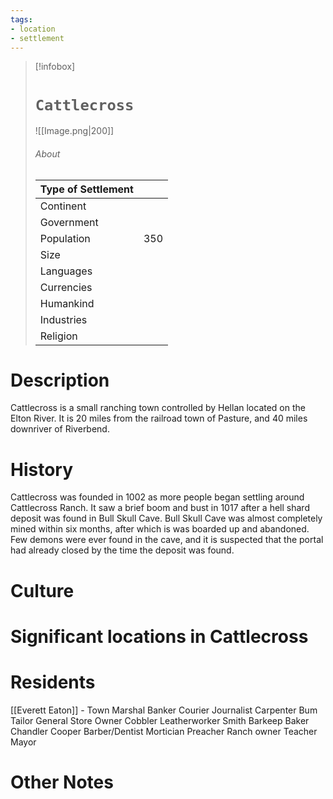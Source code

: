 ```yaml
---
tags:
- location
- settlement
---
```

> [!infobox]
> # `Cattlecross`
> ![[Image.png|200]]
> ###### About
> | Type of Settlement |  |
> | ---- | ---- |
> | Continent |  |
> | Government |  |
> | Population | 350 |
> | Size |  |
> | Languages |  |
> | Currencies |  |
> | Humankind |  |
> | Industries |   |
> | Religion |   |

# Description
Cattlecross is a small ranching town controlled by Hellan located on the Elton River. It is 20 miles from the railroad town of Pasture, and 40 miles downriver of Riverbend.

# History
Cattlecross was founded in 1002 as more people began settling around Cattlecross Ranch. It saw a brief boom and bust in 1017 after a hell shard deposit was found in Bull Skull Cave. Bull Skull Cave was almost completely mined within six months, after which is was boarded up and abandoned. Few demons were ever found in the cave, and it is suspected that the portal had already closed by the time the deposit was found.


# Culture



# Significant locations in Cattlecross



# Residents
[[Everett Eaton]] - Town Marshal
Banker
Courier
Journalist
Carpenter
Bum
Tailor
General Store Owner
Cobbler
Leatherworker
Smith
Barkeep
Baker
Chandler
Cooper
Barber/Dentist
Mortician
Preacher
Ranch owner
Teacher
Mayor


# Other Notes


